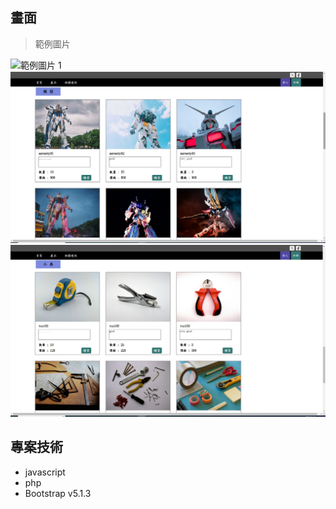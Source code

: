 ## 畫面

> 範例圖片

![範例圖片 1](/gloete102/gitFile/webpic/01.jpg) 
![範例圖片 2](https://github.com/gloete102/gitFile/blob/main/webpic/02.jpg)
![範例圖片 3](https://github.com/gloete102/gitFile/blob/main/webpic/03.jpg)

## 專案技術
- javascript
- php
- Bootstrap v5.1.3
